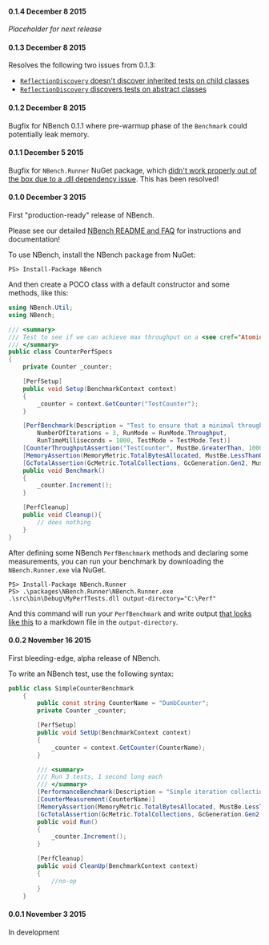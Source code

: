#### 0.1.4 December 8 2015
*Placeholder for next release*

#### 0.1.3 December 8 2015
Resolves the following two issues from 0.1.3:

* [`ReflectionDiscovery` doesn't discover inherited tests on child classes](https://github.com/petabridge/NBench/issues/49)
* [`ReflectionDiscovery` discovers tests on abstract classes](https://github.com/petabridge/NBench/issues/48)

#### 0.1.2 December 8 2015
Bugfix for NBench 0.1.1 where pre-warmup phase of the `Benchmark` could potentially leak memory.

#### 0.1.1 December 5 2015
Bugfix for `NBench.Runner` NuGet package, which [didn't work properly out of the box due to a .dll dependency issue](https://github.com/petabridge/NBench/issues/41). This has been resolved!

#### 0.1.0 December 3 2015
First "production-ready" release of NBench.

Please see our detailed [NBench README and FAQ](https://github.com/petabridge/nbench) for instructions and documentation!

To use NBench, install the NBench package from NuGet:

```
PS> Install-Package NBench
```

And then create a POCO class with a default constructor and some methods, like this:

```csharp
using NBench.Util;
using NBench;

/// <summary>
/// Test to see if we can achieve max throughput on a <see cref="AtomicCounter"/>
/// </summary>
public class CounterPerfSpecs
{
    private Counter _counter;

    [PerfSetup]
    public void Setup(BenchmarkContext context)
    {
        _counter = context.GetCounter("TestCounter");
    }

    [PerfBenchmark(Description = "Test to ensure that a minimal throughput test can be rapidly executed.", 
        NumberOfIterations = 3, RunMode = RunMode.Throughput, 
        RunTimeMilliseconds = 1000, TestMode = TestMode.Test)]
    [CounterThroughputAssertion("TestCounter", MustBe.GreaterThan, 10000000.0d)]
    [MemoryAssertion(MemoryMetric.TotalBytesAllocated, MustBe.LessThanOrEqualTo, ByteConstants.ThirtyTwoKb)]
    [GcTotalAssertion(GcMetric.TotalCollections, GcGeneration.Gen2, MustBe.ExactlyEqualTo, 0.0d)]
    public void Benchmark()
    {
        _counter.Increment();
    }

    [PerfCleanup]
    public void Cleanup(){
        // does nothing
    }
}
```

After defining some NBench `PerfBenchmark` methods and declaring some measurements, you can run your benchmark by downloading the `NBench.Runner.exe` via NuGet.

```
PS> Install-Package NBench.Runner
PS> .\packages\NBench.Runner\NBench.Runner.exe .\src\bin\Debug\MyPerfTests.dll output-directory="C:\Perf"
```

And this command will run your `PerfBenchmark` and write output [that looks like this](https://gist.github.com/Aaronontheweb/8e0bfa2cccc63f5bd8bf) to a markdown file in the `output-directory`.

#### 0.0.2 November 16 2015
First bleeding-edge, alpha release of NBench.

To write an NBench test, use the following syntax:

```csharp
public class SimpleCounterBenchmark
    {
        public const string CounterName = "DumbCounter";
        private Counter _counter;

        [PerfSetup]
        public void SetUp(BenchmarkContext context)
        {
            _counter = context.GetCounter(CounterName);
        }

        /// <summary>
        /// Run 3 tests, 1 second long each
        /// </summary>
        [PerformanceBenchmark(Description = "Simple iteration collection test", RunMode = RunType.Iterations, TestMode = TestType.Test, RunTimeMilliseconds = 1000, NumberOfIterations = 30)]
        [CounterMeasurement(CounterName)]
        [MemoryAssertion(MemoryMetric.TotalBytesAllocated, MustBe.LessThan, ByteConstants.EightKb)]
        [GcTotalAssertion(GcMetric.TotalCollections, GcGeneration.Gen2, MustBe.ExactlyEqualTo, 0d)]
        public void Run()
        {
            _counter.Increment();
        }

        [PerfCleanup]
        public void CleanUp(BenchmarkContext context)
        {
            //no-op
        }
    }
```
#### 0.0.1 November 3 2015
In development